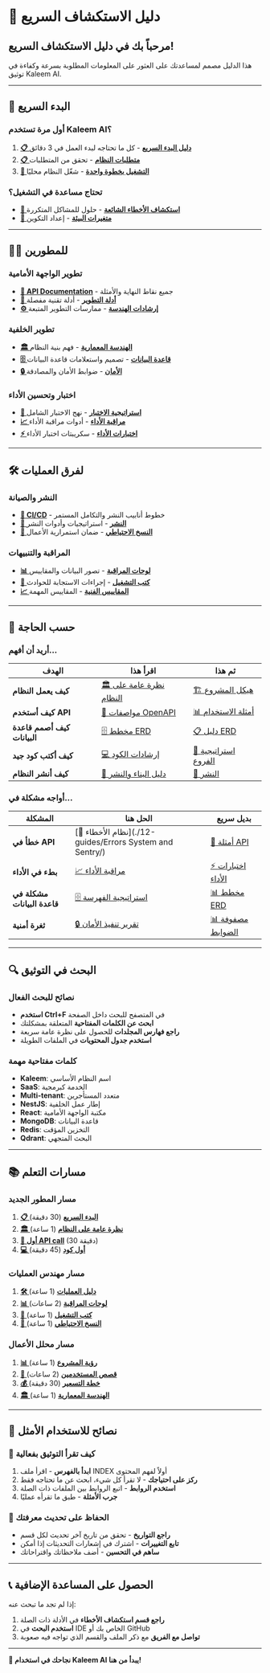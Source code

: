 # 🧭 دليل الاستكشاف السريع

## مرحباً بك في دليل الاستكشاف السريع!

هذا الدليل مصمم لمساعدتك على العثور على المعلومات المطلوبة بسرعة وكفاءة في توثيق Kaleem AI.

---

## 🚀 **البدء السريع**

### أول مرة تستخدم Kaleem AI؟
1. **[📋 دليل البدء السريع](./01-quick-start/)** - كل ما تحتاجه لبدء العمل في 3 دقائق
2. **[📋 متطلبات النظام](./01-quick-start/README.md#متطلبات-النظام)** - تحقق من المتطلبات
3. **[🚀 التشغيل بخطوة واحدة](./01-quick-start/README.md#الخطوة-2-تشغيل-البيئة-المحلية)** - شغّل النظام محليًا

### تحتاج مساعدة في التشغيل؟
- **[🐛 استكشاف الأخطاء الشائعة](./01-quick-start/README.md#استكشاف-الأخطاء-الشائعة)** - حلول للمشاكل المتكررة
- **[🔧 متغيرات البيئة](./01-quick-start/README.md#متغيرات-البيئة-للخلفية)** - إعداد التكوين

---

## 👨‍💻 **للمطورين**

### تطوير الواجهة الأمامية
- **[🔌 API Documentation](./3-api/)** - جميع نقاط النهاية والأمثلة
- **[📖 أدلة التطوير](./12-guides/)** - أدلة تقنية مفصلة
- **[⚙️ إرشادات الهندسة](./5-engineering/)** - ممارسات التطوير المتبعة

### تطوير الخلفية
- **[🏛️ الهندسة المعمارية](./2-architecture/)** - فهم بنية النظام
- **[🗄️ قاعدة البيانات](./4-database/)** - تصميم واستعلامات قاعدة البيانات
- **[🔒 الأمان](./8-security/)** - ضوابط الأمان والمصادقة

### اختبار وتحسين الأداء
- **[🧪 استراتيجية الاختبار](./5-engineering/TESTING_STRATEGY.md)** - نهج الاختبار الشامل
- **[📈 مراقبة الأداء](./7-ops/monitoring/)** - أدوات مراقبة الأداء
- **[⚡ اختبارات الأداء](./5-engineering/perf/)** - سكريبتات اختبار الأداء

---

## 🛠️ **لفرق العمليات**

### النشر والصيانة
- **[🔄 CI/CD](./6-ci-cd/)** - خطوط أنابيب النشر والتكامل المستمر
- **[🚀 النشر](./7-ops/deployment/)** - استراتيجيات وأدوات النشر
- **[💾 النسخ الاحتياطي](./7-ops/backup-recovery/)** - ضمان استمرارية الأعمال

### المراقبة والتنبيهات
- **[📊 لوحات المراقبة](./7-ops/monitoring/grafana/)** - تصور البيانات والمقاييس
- **[🚨 كتب التشغيل](./7-ops/runbooks/)** - إجراءات الاستجابة للحوادث
- **[📈 المقاييس الفنية](./7-ops/monitoring/technical-metrics.md)** - المقاييس المهمة

---

## 🎯 **حسب الحاجة**

### أريد أن أفهم...
| الهدف | اقرأ هذا | ثم هذا |
|--------|-----------|----------|
| **كيف يعمل النظام** | [🏛️ نظرة عامة على النظام](./2-architecture/overview/) | [🏗️ هيكل المشروع](./2-architecture/project-structure.md) |
| **كيف أستخدم API** | [🔌 مواصفات OpenAPI](./3-api/api/openapi.yaml) | [📊 أمثلة الاستخدام](./3-api/examples/) |
| **كيف أصمم قاعدة البيانات** | [🗄️ مخطط ERD](./4-database/erd.mmd) | [📋 دليل ERD](./4-database/ERD_README.md) |
| **كيف أكتب كود جيد** | [💻 إرشادات الكود](./5-engineering/CODING_GUIDELINES.md) | [🌿 استراتيجية الفروع](./5-engineering/GIT_BRANCHING.md) |
| **كيف أنشر النظام** | [🔄 دليل البناء والنشر](./6-ci-cd/CI_BUILD_DEPLOY.md) | [🚀 النشر](./7-ops/deployment/) |

### أواجه مشكلة في...
| المشكلة | الحل هنا | بديل سريع |
|----------|-----------|-------------|
| **خطأ في API** | [🚨 نظام الأخطاء](./12-guides/Errors System and Sentry/) | [🔌 أمثلة API](./3-api/examples/) |
| **بطء في الأداء** | [📈 مراقبة الأداء](./7-ops/monitoring/) | [⚡ اختبارات الأداء](./5-engineering/perf/) |
| **مشكلة في قاعدة البيانات** | [🗄️ استراتيجية الفهرسة](./4-database/INDEXING_STRATEGY.md) | [📊 مخطط ERD](./4-database/erd.mmd) |
| **ثغرة أمنية** | [🔒 تقرير تنفيذ الأمان](./8-security/SECURITY_IMPLEMENTATION_REPORT.md) | [📊 مصفوفة الضوابط](./8-security/SECURITY-CONTROLS-MATRIX.md) |

---

## 🔍 **البحث في التوثيق**

### نصائح للبحث الفعال
- **استخدم Ctrl+F** في المتصفح للبحث داخل الصفحة
- **ابحث عن الكلمات المفتاحية** المتعلقة بمشكلتك
- **راجع فهارس المجلدات** للحصول على نظرة عامة سريعة
- **استخدم جدول المحتويات** في الملفات الطويلة

### كلمات مفتاحية مهمة
- **Kaleem**: اسم النظام الأساسي
- **SaaS**: الخدمة كبرمجية
- **Multi-tenant**: متعدد المستأجرين
- **NestJS**: إطار عمل الخلفية
- **React**: مكتبة الواجهة الأمامية
- **MongoDB**: قاعدة البيانات
- **Redis**: التخزين المؤقت
- **Qdrant**: البحث المتجهي

---

## 📚 **مسارات التعلم**

### مسار المطور الجديد
1. **[📋 البدء السريع](./01-quick-start/)** (30 دقيقة)
2. **[🏛️ نظرة عامة على النظام](./2-architecture/overview/)** (1 ساعة)
3. **[🔌 أول API call](./3-api/examples/)** (30 دقيقة)
4. **[💻 أول كود](./5-engineering/CODING_GUIDELINES.md)** (45 دقيقة)

### مسار مهندس العمليات
1. **[🛠️ دليل العمليات](./7-ops/README.md)** (1 ساعة)
2. **[📊 لوحات المراقبة](./7-ops/monitoring/grafana/)** (2 ساعات)
3. **[🚨 كتب التشغيل](./7-ops/runbooks/)** (1 ساعة)
4. **[💾 النسخ الاحتياطي](./7-ops/backup-recovery/)** (1 ساعة)

### مسار محلل الأعمال
1. **[📊 رؤية المشروع](./1-product-business/1-kleem_project_vision.md)** (1 ساعة)
2. **[👥 قصص المستخدمين](./1-product-business/3-kleem_user_stories_use_cases_v_1.md)** (2 ساعات)
3. **[💰 خطة التسعير](./1-product-business/Kaleem-Pricing-Plan.md)** (30 دقيقة)
4. **[🏛️ الهندسة المعمارية](./2-architecture/overview/)** (1 ساعة)

---

## 🎯 **نصائح للاستخدام الأمثل**

### 📖 **كيف تقرأ التوثيق بفعالية**
1. **ابدأ بالفهرس** - اقرأ ملف INDEX أولاً لفهم المحتوى
2. **ركز على احتياجك** - لا تقرأ كل شيء، ابحث عن ما تحتاجه فقط
3. **استخدم الروابط** - اتبع الروابط بين الملفات ذات الصلة
4. **جرب الأمثلة** - طبق ما تقرأه عمليًا

### 🔄 **الحفاظ على تحديث معرفتك**
- **راجع التواريخ** - تحقق من تاريخ آخر تحديث لكل قسم
- **تابع التغييرات** - اشترك في إشعارات التحديثات إذا أمكن
- **ساهم في التحسين** - أضف ملاحظاتك واقتراحاتك

---

## 📞 **الحصول على المساعدة الإضافية**

إذا لم تجد ما تبحث عنه:
1. **راجع قسم استكشاف الأخطاء** في الأدلة ذات الصلة
2. **استخدم البحث** في IDE الخاص بك أو GitHub
3. **تواصل مع الفريق** مع ذكر الملف والقسم الذي تواجه فيه صعوبة

---

**🎉 نجاحك في استخدام Kaleem AI يبدأ من هنا!**
